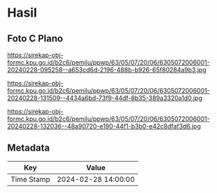 # Hasil

## Foto C Plano

https://sirekap-obj-formc.kpu.go.id/b2c6/pemilu/ppwp/63/05/07/20/06/6305072006001-20240228-095258--a653cd6d-2196-488b-b926-65f80284a9b3.jpg

https://sirekap-obj-formc.kpu.go.id/b2c6/pemilu/ppwp/63/05/07/20/06/6305072006001-20240228-131509--4434a6bd-73f9-44df-8b35-389a3320a1d0.jpg

https://sirekap-obj-formc.kpu.go.id/b2c6/pemilu/ppwp/63/05/07/20/06/6305072006001-20240228-132036--48a90720-e190-44f1-b3b0-e42c8dfaf3d6.jpg


## Metadata

| Key        | Value               |
| ---------- | ------------------- |
| Time Stamp | 2024-02-28 14:00:00 |



